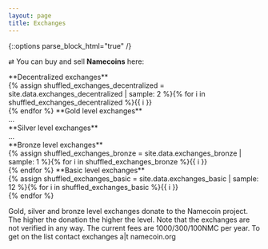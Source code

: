 ```yaml
---
layout: page
title: Exchanges
---
```


{::options parse_block_html="true" /}

<span class="exchanges-gold">&#8644;</span> You can buy and sell **Namecoins** here:

<span id="decentralized-exchanges" class="exchanges-gold">
**Decentralized exchanges**<br>
{% assign shuffled_exchanges_decentralized = site.data.exchanges_decentralized | sample: 2 %}{% for i in shuffled_exchanges_decentralized %}{{ i }}<br>{% endfor %}
</span>

<span class="exchanges-gold">
**Gold level exchanges**<br>
...<br>
</span>

<span class="exchanges-silver">
**Silver level exchanges**<br>
...<br>
</span>

<span class="exchanges-bronze">
**Bronze level exchanges**<br>
{% assign shuffled_exchanges_bronze = site.data.exchanges_bronze | sample: 1 %}{% for i in shuffled_exchanges_bronze %}{{ i }}<br>{% endfor %}
</span>

<span class="exchanges-basic">
**Basic level exchanges**<br>
{% assign shuffled_exchanges_basic = site.data.exchanges_basic | sample: 12 %}{% for i in shuffled_exchanges_basic %}{{ i }}<br>{% endfor %}
</span>

Gold, silver and bronze level exchanges donate to the Namecoin project. The higher the donation the higher the level. Note that the exchanges are not verified in any way.
The current fees are 1000/300/100NMC per year. To get on the list contact exchanges a|t namecoin.org
